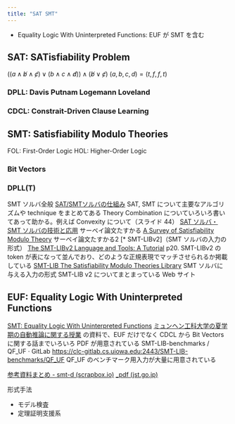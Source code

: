 ```yaml
---
title: "SAT SMT"
---
```


$$
\newcommand{\not}{\overline}
$$
- Equality Logic With Uninterpreted Functions: EUF が SMT を含む

## SAT: SATisfiability Problem
$((a\land\not b\land\not c)\lor(b\land c\land\not d))\land(\not b\lor\not c)$
$(a,b,c,d)=(t,f,f,t)$
### DPLL: Davis Putnam Logemann Loveland

### CDCL: Constrait-Driven Clause Learning

## SMT: Satisfiability Modulo Theories
FOL: First-Order Logic
HOL: Higher-Order Logic

### Bit Vectors

### DPLL(T)
SMT ソルバ全般
[SAT/SMTソルバの仕組み](https://www.slideshare.net/sakai/satsmt)
 	SAT, SMT について主要なアルゴリズムや technique をまとめてある
 	Theory Combination についていろいろ書いてあって助かる。例えば Convexity について（スライド 44）
 [SAT ソルバ・SMT ソルバの技術と応用](https://www.jstage.jst.go.jp/article/jssst/27/3/27_3_3_24/_pdf)
 	サーベイ論文たすかる
 [A Survey of Satisfiability Modulo Theory](https://arxiv.org/abs/1606.04786)
 	サーベイ論文たすかる2
[* SMT-LIBv2]（SMT ソルバの入力の形式）
[The SMT-LIBv2 Language and Tools: A Tutorial](http://smtlib.github.io/jSMTLIB/SMTLIBTutorial.pdf)
 	p20. SMT-LIBv2 の token が表になって並んでおり、どのような正規表現でマッチさせられるか掲載している
[SMT-LIB The Satisfiability Modulo Theories Library](http://smtlib.cs.uiowa.edu/)
 	SMT ソルバに与える入力の形式 SMT-LIB v2 についてまとまっている Web サイト

## EUF: Equality Logic With Uninterpreted Functions
 [SMT: Equality Logic With Uninterpreted Functions](https://www21.in.tum.de/teaching/sar/SS20/6.pdf)
		[ミュンヘン工科大学の夏学期の自動推論に関する授業](https://www21.in.tum.de/teaching/sar/SS20/) の資料で、EUF だけでなく CDCL から Bit Vectors に関する話までいろいろ PDF が用意されている
	SMT-LIB-benchmarks / QF_UF · GitLab https://clc-gitlab.cs.uiowa.edu:2443/SMT-LIB-benchmarks/QF_UF
		QF_UF のベンチマーク用入力が大量に用意されている


[参考資料まとめ - smt-d (scrapbox.io)](https://scrapbox.io/smt-d/%E5%8F%82%E8%80%83%E8%B3%87%E6%96%99%E3%81%BE%E3%81%A8%E3%82%81)
[_pdf (jst.go.jp)](https://www.jstage.jst.go.jp/article/jssst/27/3/27_3_3_24/_pdf)


形式手法
- モデル検査
- 定理証明支援系